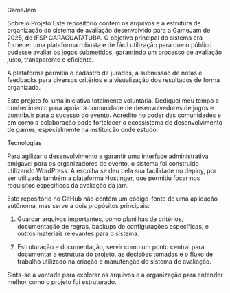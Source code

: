 GameJam

Sobre o Projeto
Este repositório contém os arquivos e a estrutura de organização do sistema de avaliação desenvolvido para a GameJam de 2025, do IFSP CARAGUATATUBA. O objetivo principal do sistema era fornecer uma plataforma robusta e de fácil utilização para que o público pudesse avaliar os jogos submetidos, garantindo um processo de avaliação justo, transparente e eficiente.

A plataforma permitia o cadastro de jurados, a submissão de notas e feedbacks para diversos critérios e a visualização dos resultados de forma organizada.

Este projeto foi uma iniciativa totalmente voluntária. Dediquei meu tempo e conhecimento para apoiar a comunidade de desenvolvedores de jogos e contribuir para o sucesso do evento. Acredito no poder das comunidades e em como a colaboração pode fortalecer o ecossistema de desenvolvimento de games, especialmente na instituição onde estudo.

Tecnologias 

Para agilizar o desenvolvimento e garantir uma interface administrativa amigável para os organizadores do evento, o sistema foi construído utilizando WordPress. A escolha se deu pela sua facilidade no deploy, por ser utilizada também a plataforma Hostinger, que permitiu focar nos requisitos específicos da avaliação da jam.

Este repositório no GitHub não contém um código-fonte de uma aplicação autônoma, mas serve a dois propósitos principais:

1. Guardar arquivos importantes, como planilhas de critérios, documentação de regras, backups de configurações específicas, e outros materiais relevantes para o sistema.

2. Estruturação e documentação, servir como um ponto central para documentar a estrutura do projeto, as decisões tomadas e o fluxo de trabalho utilizado na criação e manutenção do sistema de avaliação.

Sinta-se à vontade para explorar os arquivos e a organização para entender melhor como o projeto foi estruturado.
